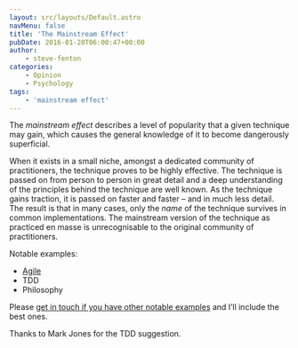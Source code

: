 ```yaml
---
layout: src/layouts/Default.astro
navMenu: false
title: 'The Mainstream Effect'
pubDate: 2016-01-20T06:00:47+00:00
author:
    - steve-fenton
categories:
    - Opinion
    - Psychology
tags:
    - 'mainstream effect'
---
```


The *mainstream effect* describes a level of popularity that a given technique may gain, which causes the general knowledge of it to become dangerously superficial.

When it exists in a small niche, amongst a dedicated community of practitioners, the technique proves to be highly effective. The technique is passed on from person to person in great detail and a deep understanding of the principles behind the technique are well known. As the technique gains traction, it is passed on faster and faster – and in much less detail. The result is that in many cases, only the *name* of the technique survives in common implementations. The mainstream version of the technique as practiced en masse is unrecognisable to the original community of practitioners.

Notable examples:

- [Agile](http://agilemanifesto.org/)
- TDD
- Philosophy

Please [get in touch if you have other notable examples](https://www.stevefenton.co.uk/contact/) and I’ll include the best ones.

Thanks to Mark Jones for the TDD suggestion.